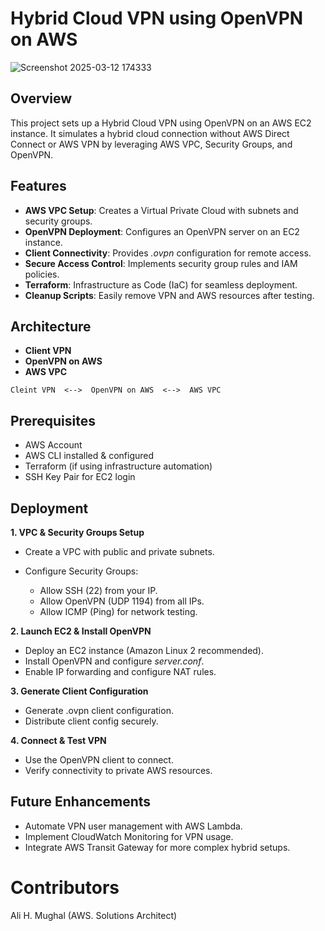 # Hybrid Cloud VPN using OpenVPN on AWS
![Screenshot 2025-03-12 174333](https://github.com/user-attachments/assets/56aa551f-4b60-4758-ba8b-a377f1456003)

## Overview

This project sets up a Hybrid Cloud VPN using OpenVPN on an AWS EC2 instance. It simulates a hybrid cloud connection without AWS Direct Connect or AWS VPN by leveraging AWS VPC, Security Groups, and OpenVPN.

## Features

- **AWS VPC Setup**: Creates a Virtual Private Cloud with subnets and security groups.
- **OpenVPN Deployment**: Configures an OpenVPN server on an EC2 instance.
- **Client Connectivity**: Provides *.ovpn* configuration for remote access.  
- **Secure Access Control**: Implements security group rules and IAM policies.
- **Terraform**: Infrastructure as Code (IaC) for seamless deployment.
- **Cleanup Scripts**: Easily remove VPN and AWS resources after testing.

## Architecture

- **Client VPN**
- **OpenVPN on AWS**
- **AWS VPC**

```
Cleint VPN  <-->  OpenVPN on AWS  <-->  AWS VPC
```

## Prerequisites

- AWS Account
- AWS CLI installed & configured
- Terraform (if using infrastructure automation)
- SSH Key Pair for EC2 login

## Deployment

**1. VPC & Security Groups Setup**
- Create a VPC with public and private subnets.
- Configure Security Groups:

  - Allow SSH (22) from your IP.
  - Allow OpenVPN (UDP 1194) from all IPs.
  - Allow ICMP (Ping) for network testing.

**2. Launch EC2 & Install OpenVPN**
- Deploy an EC2 instance (Amazon Linux 2 recommended).
- Install OpenVPN and configure *server.conf*.
- Enable IP forwarding and configure NAT rules.

**3. Generate Client Configuration**
- Generate .ovpn client configuration.
- Distribute client config securely.

**4. Connect & Test VPN**
- Use the OpenVPN client to connect.
- Verify connectivity to private AWS resources.

## Future Enhancements

- Automate VPN user management with AWS Lambda.
- Implement CloudWatch Monitoring for VPN usage.
- Integrate AWS Transit Gateway for more complex hybrid setups.

# Contributors
Ali H. Mughal (AWS. Solutions Architect)
